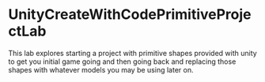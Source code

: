 # UnityCreateWithCodePrimitiveProjectLab
This lab explores starting a project with primitive shapes provided with unity to get you initial game going and then going back and replacing those shapes with whatever models you may be using later on. 

